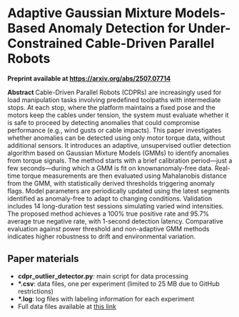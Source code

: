 # Adaptive Gaussian Mixture Models-Based Anomaly Detection for Under-Constrained Cable-Driven Parallel Robots

<p>
<b>Preprint available at <a href="https://arxiv.org/abs/2507.07714">https://arxiv.org/abs/2507.07714</a> </b>

<p>
<b> Abstract </b> 
<it>Cable-Driven Parallel Robots (CDPRs) are increasingly used for load manipulation tasks involving predefined toolpaths with intermediate stops. At each stop, where the platform maintains a fixed pose and the motors keep the cables under tension, the system must evaluate whether it is safe to proceed by detecting anomalies that could compromise performance (e.g., wind gusts or cable impacts). This paper investigates whether anomalies can be detected using only motor torque data, without additional sensors. It introduces an adaptive, unsupervised outlier detection algorithm based on Gaussian Mixture Models (GMMs) to identify anomalies from torque signals. The method starts with a brief calibration period—just a few seconds—during which a GMM is fit on knownanomaly-free data. Real-time torque measurements are then evaluated using Mahalanobis distance from the GMM, with statistically derived thresholds triggering anomaly flags. Model parameters are periodically updated using the latest segments identified as anomaly-free to adapt to changing conditions. Validation includes 14 long-duration test sessions simulating varied wind intensities. The proposed method achieves a 100% true positive rate and 95.7% average true negative rate, with 1-second detection latency. Comparative evaluation against power threshold and non-adaptive GMM methods indicates higher robustness to drift and environmental variation.</it>

  
## Paper materials
<ul>
  <li><b>cdpr_outlier_detector.py</b>: main script for data processing</li>
  <li><b>*.csv</b>: data files, one per experiment (limited to 25 MB due to GitHub restrictions)</li>
  <li><b>*.log</b>: log files with labeling information for each experiment</li>
  <li>Full data files available at <a href="https://dpv.uvigo.gal/index.php/s/cJWP4iWQrHq5ZrY" target="_blank">this link</a></li>
</ul>

